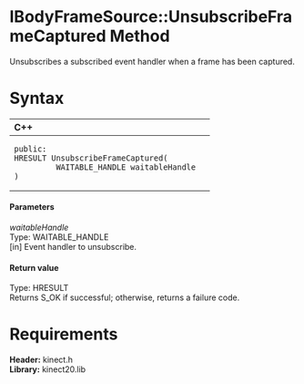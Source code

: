 IBodyFrameSource::UnsubscribeFrameCaptured Method  
=================================================  

Unsubscribes a subscribed event handler when a frame has been captured. <span id="syntaxSection"></span>

Syntax  
======  

<table>
<colgroup>
<col width="100%" />
</colgroup>
<thead>
<tr class="header">
<th align="left">C++</th>
</tr>
</thead>
<tbody>
<tr class="odd">
<td align="left"><pre><code>public:  
HRESULT UnsubscribeFrameCaptured(  
         WAITABLE_HANDLE waitableHandle  
)</code></pre></td>
</tr>
</tbody>
</table>

<span id="ID4EG"></span>
#### Parameters  

*waitableHandle*    
Type: WAITABLE\_HANDLE  
[in] Event handler to unsubscribe.  

<span id="ID4EP"></span>
#### Return value  

Type: HRESULT  
Returns S\_OK if successful; otherwise, returns a failure code.  

<span id="requirements"></span>

Requirements  
============  

**Header:** kinect.h  
**Library:** kinect20.lib  



<!--Please do not edit the data in the comment block below.-->
<!--
TOCTitle : UnsubscribeFrameCaptured Method
RLTitle : IBodyFrameSource::UnsubscribeFrameCaptured Method
KeywordK : UnsubscribeFrameCaptured method
KeywordK : IBodyFrameSource::UnsubscribeFrameCaptured method
KeywordF : IBodyFrameSource::UnsubscribeFrameCaptured
KeywordF : UnsubscribeFrameCaptured
KeywordF : Microsoft.Kinect.kinect.IBodyFrameSource.UnsubscribeFrameCaptured(WAITABLE_HANDLE)
KeywordA : M:Microsoft.Kinect.kinect.IBodyFrameSource.UnsubscribeFrameCaptured(WAITABLE_HANDLE)
AssetID : M:Microsoft.Kinect.kinect.IBodyFrameSource.UnsubscribeFrameCaptured(WAITABLE_HANDLE)
Locale : en-us
CommunityContent : 1
APIType : Managed
APILocation : 
APIName : Microsoft.Kinect.kinect.IBodyFrameSource::UnsubscribeFrameCaptured
TargetOS : Windows
TopicType : kbSyntax
DevLang : C++
DocSet : K4Wv2
ProjType : K4Wv2Proj
Technology : Kinect for Windows
Product : Kinect for Windows SDK v2
productversion : 20
-->
